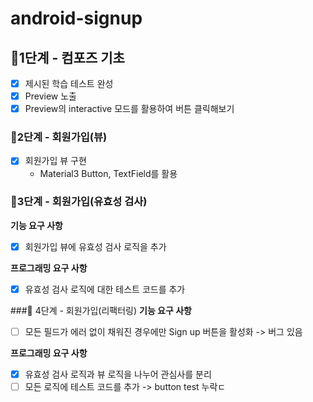 # android-signup

## 🚀1단계 - 컴포즈 기초 
- [x] 제시된 학습 테스트 완성
- [x] Preview 노출
- [x] Preview의 interactive 모드를 활용하여 버튼 클릭해보기

### 🚀2단계 - 회원가입(뷰)
- [x] 회원가입 뷰 구현
    - Material3 Button, TextField를 활용

### 🚀3단계 - 회원가입(유효성 검사)
**기능 요구 사항**
- [x] 회원가입 뷰에 유효성 검사 로직을 추가

**프로그래밍 요구 사항**
- [x] 유효성 검사 로직에 대한 테스트 코드를 추가

###🚀 4단계 - 회원가입(리팩터링)
**기능 요구 사항**
- [ ] 모든 필드가 에러 없이 채워진 경우에만 Sign up 버튼을 활성화 -> 버그 있음

**프로그래밍 요구 사항**
- [x] 유효성 검사 로직과 뷰 로직을 나누어 관심사를 분리
- [ ] 모든 로직에 테스트 코드를 추가 -> button test 누락ㄷ
